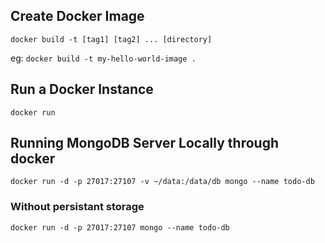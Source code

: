 ## Create Docker Image

`docker build -t [tag1] [tag2] ... [directory]`

eg: `docker build -t my-hello-world-image .`

## Run a Docker Instance

`docker run `


## Running MongoDB Server Locally through docker

`docker run -d -p 27017:27107 -v ~/data:/data/db mongo --name todo-db`

### Without persistant storage

`docker run -d -p 27017:27107 mongo --name todo-db`